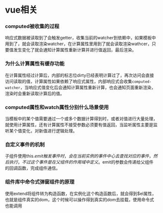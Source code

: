 # vue相关
### computed被收集的过程
响应式数据被读取到了会触发getter，收集当前的watcher到依赖中，如果模板中用到了，就会读取渲染watcher，在计算属性里用到了就会读取渲染wathcer，只要值发生变化了就会通知计算属性重新计算并进行值返回，最后渲染。
### 为什么计算属性有缓存功能
在计算属性经过计算后，内部的标志位dirty已经表明计算过了，再次访问会直接访问读取的值，计算属性如果依赖了响应式属性，内部响应式会收集`computed-watcher`，当响应式值变化后会通知计算属性重新计算，也会通知页面重新渲染，渲染时会重新读取计算后的值。
### computed属性和watch属性分别什么场景使用
当模板中的某个值需要通过一个或多个数据计算得到时，或者对值进行大量处理，就使用计算属性，还有计算属性不接受参数必须要有值返回，当监听属性主要是监听某个值变化，对新值进行逻辑处理。

### 自定义事件的机制
子组件使用this.$emit触发事件时，会在当前实例的事件中心去查找对应的事件，然后执行，不过这个事件是在父组件的作用域中定义。$emit的参数会传递给父组件的回调函数，完成组件通信。

### 组件库中命令式弹窗组件的原理
使用extend将组件转为构造函数，在实例化这个构造函数后，就会得到$el属性，也就是组件真实的dom，这个时候可以操作得到真实的dom去挂载，使用命令式也能调用